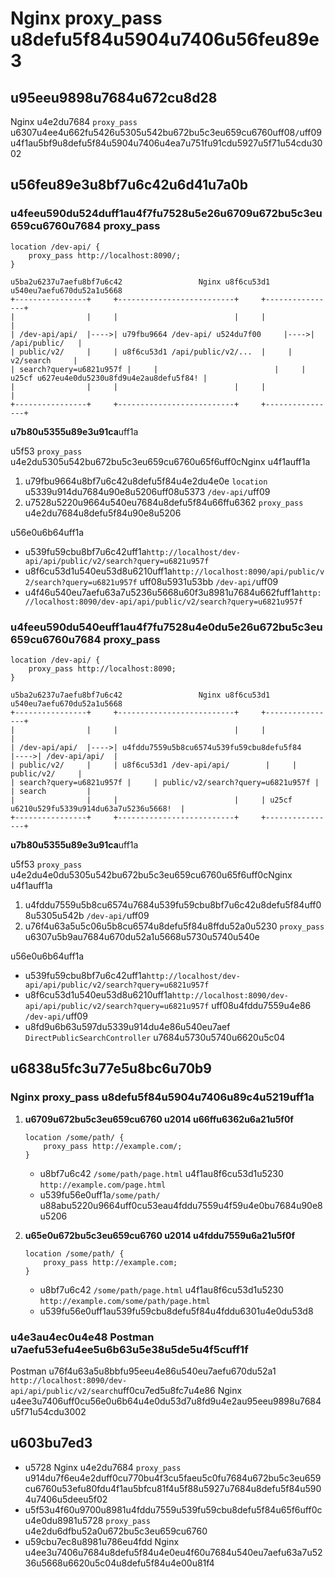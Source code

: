 # Nginx proxy_pass u8defu5f84u5904u7406u56feu89e3

## u95eeu9898u7684u672cu8d28

Nginx u4e2du7684 `proxy_pass` u6307u4ee4u662fu5426u5305u542bu672bu5c3eu659cu6760uff08`/`uff09u4f1au5bf9u8defu5f84u5904u7406u4ea7u751fu91cdu5927u5f71u54cdu3002

## u56feu89e3u8bf7u6c42u6d41u7a0b

### u4feeu590du524duff1au4f7fu7528u5e26u6709u672bu5c3eu659cu6760u7684 proxy_pass

```
location /dev-api/ {
    proxy_pass http://localhost:8090/;
}
```

```
u5ba2u6237u7aefu8bf7u6c42                 Nginx u8f6cu53d1                      u540eu7aefu670du52a1u5668
+----------------+     +--------------------------+     +----------------+
|                |     |                          |     |                |
| /dev-api/api/  |---->| u79fbu9664 /dev-api/ u524du7f00     |---->| /api/public/   |
| public/v2/     |     | u8f6cu53d1 /api/public/v2/...  |     | v2/search     |
| search?query=u6821u957f |     |                          |     | u25cf u627eu4e0du5230u8fd9u4e2au8defu5f84! |
|                |     |                          |     |                |
+----------------+     +--------------------------+     +----------------+
```

**u7b80u5355u89e3u91ca**uff1a

u5f53 `proxy_pass` u4e2du5305u542bu672bu5c3eu659cu6760u65f6uff0cNginx u4f1auff1a
1. u79fbu9664u8bf7u6c42u8defu5f84u4e2du4e0e `location` u5339u914du7684u90e8u5206uff08u5373 `/dev-api/`uff09
2. u7528u5220u9664u540eu7684u8defu5f84u66ffu6362 `proxy_pass` u4e2du7684u8defu5f84u90e8u5206

u56e0u6b64uff1a
- u539fu59cbu8bf7u6c42uff1a`http://localhost/dev-api/api/public/v2/search?query=u6821u957f`
- u8f6cu53d1u540eu53d8u6210uff1a`http://localhost:8090/api/public/v2/search?query=u6821u957f` uff08u5931u53bb `/dev-api/`uff09
- u4f46u540eu7aefu63a7u5236u5668u60f3u8981u7684u662fuff1a`http://localhost:8090/dev-api/api/public/v2/search?query=u6821u957f`

### u4feeu590du540euff1au4f7fu7528u4e0du5e26u672bu5c3eu659cu6760u7684 proxy_pass

```
location /dev-api/ {
    proxy_pass http://localhost:8090;
}
```

```
u5ba2u6237u7aefu8bf7u6c42                 Nginx u8f6cu53d1                      u540eu7aefu670du52a1u5668
+----------------+     +--------------------------+     +----------------+
|                |     |                          |     |                |
| /dev-api/api/  |---->| u4fddu7559u5b8cu6574u539fu59cbu8defu5f84      |---->| /dev-api/api/  |
| public/v2/     |     | u8f6cu53d1 /dev-api/api/        |     | public/v2/     |
| search?query=u6821u957f |     | public/v2/search?query=u6821u957f |     | search         |
|                |     |                          |     | u25cf u6210u529fu5339u914du63a7u5236u5668!  |
+----------------+     +--------------------------+     +----------------+
```

**u7b80u5355u89e3u91ca**uff1a

u5f53 `proxy_pass` u4e2du4e0du5305u542bu672bu5c3eu659cu6760u65f6uff0cNginx u4f1auff1a
1. u4fddu7559u5b8cu6574u7684u539fu59cbu8bf7u6c42u8defu5f84uff08u5305u542b `/dev-api/`uff09
2. u76f4u63a5u5c06u5b8cu6574u8defu5f84u8ffdu52a0u5230 `proxy_pass` u6307u5b9au7684u670du52a1u5668u5730u5740u540e

u56e0u6b64uff1a
- u539fu59cbu8bf7u6c42uff1a`http://localhost/dev-api/api/public/v2/search?query=u6821u957f`
- u8f6cu53d1u540eu53d8u6210uff1a`http://localhost:8090/dev-api/api/public/v2/search?query=u6821u957f` uff08u4fddu7559u4e86 `/dev-api/`uff09
- u8fd9u6b63u597du5339u914du4e86u540eu7aef `DirectPublicSearchController` u7684u5730u5740u6620u5c04

## u6838u5fc3u77e5u8bc6u70b9

### Nginx proxy_pass u8defu5f84u5904u7406u89c4u5219uff1a

1. **u6709u672bu5c3eu659cu6760 u2014 u66ffu6362u6a21u5f0f**
   ```nginx
   location /some/path/ {
       proxy_pass http://example.com/;
   }
   ```
   - u8bf7u6c42 `/some/path/page.html` u4f1au8f6cu53d1u5230 `http://example.com/page.html`
   - u539fu56e0uff1a`/some/path/` u88abu5220u9664uff0cu53eau4fddu7559u4f59u4e0bu7684u90e8u5206

2. **u65e0u672bu5c3eu659cu6760 u2014 u4fddu7559u6a21u5f0f**
   ```nginx
   location /some/path/ {
       proxy_pass http://example.com;
   }
   ```
   - u8bf7u6c42 `/some/path/page.html` u4f1au8f6cu53d1u5230 `http://example.com/some/path/page.html`
   - u539fu56e0uff1au539fu59cbu8defu5f84u4fddu6301u4e0du53d8

### u4e3au4ec0u4e48 Postman u7aefu53efu4ee5u6b63u5e38u5de5u4f5cuff1f

Postman u76f4u63a5u8bbfu95eeu4e86u540eu7aefu670du52a1 `http://localhost:8090/dev-api/api/public/v2/search`uff0cu7ed5u8fc7u4e86 Nginx u4ee3u7406uff0cu56e0u6b64u4e0du53d7u8fd9u4e2au95eeu9898u7684u5f71u54cdu3002

## u603bu7ed3

- u5728 Nginx u4e2du7684 `proxy_pass` u914du7f6eu4e2duff0cu770bu4f3cu5faeu5c0fu7684u672bu5c3eu659cu6760u53efu80fdu4f1au5bfcu81f4u5f88u5927u7684u8defu5f84u5904u7406u5deeu5f02
- u5f53u4f60u9700u8981u4fddu7559u539fu59cbu8defu5f84u65f6uff0cu4e0du8981u5728 `proxy_pass` u4e2du6dfbu52a0u672bu5c3eu659cu6760
- u59cbu7ec8u8981u786eu4fdd Nginx u4ee3u7406u7684u8defu5f84u4e0eu4f60u7684u540eu7aefu63a7u5236u5668u6620u5c04u8defu5f84u4e00u81f4
